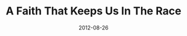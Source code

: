 ---
title: "A Faith That Keeps Us In The Race"
speaker: "Robert Martin"
date: "2012-08-26"
sermonUrl: "//35.190.93.184/sermons/20120826_sunday_dr_bob_martin_a_faith_that_keeps_us_in_the_race.mp3"
---